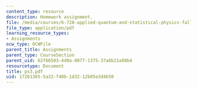```yaml
---
content_type: resource
description: Homework assignment.
file: /media/courses/6-728-applied-quantum-and-statistical-physics-fall-2006/172613655a32f48b1d3212b05e3d4b50_ps3.pdf
file_type: application/pdf
learning_resource_types:
- Assignments
ocw_type: OCWFile
parent_title: Assignments
parent_type: CourseSection
parent_uid: 62f66503-4d0a-8077-1375-37a6b21a98b4
resourcetype: Document
title: ps3.pdf
uid: 17261365-5a32-f48b-1d32-12b05e3d4b50
---
```

